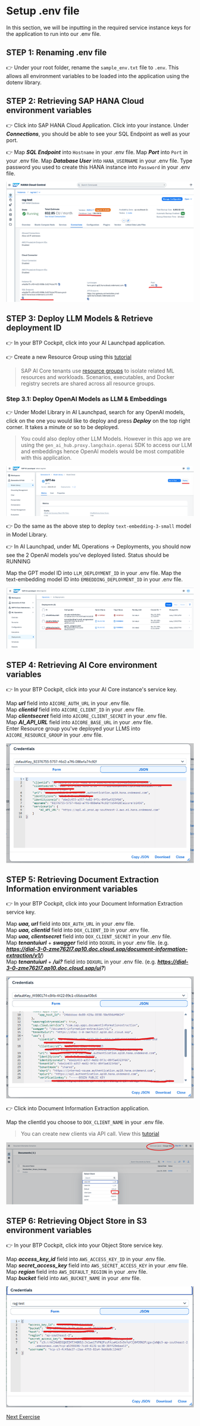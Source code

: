 # Setup .env file 

In this section, we will be inputting in the required service instance keys for the application to run into our .env file.

## STEP 1: Renaming .env file 

👉 Under your root folder, rename the ``sample_env.txt`` file to ``.env``. This allows all environment variables to be loaded into the application using the dotenv library.

## STEP 2: Retrieving SAP HANA Cloud environment variables 

👉 Click into SAP HANA Cloud Application. Click into your instance. Under ***Connections***, you should be able to see your SQL Endpoint as well as your port. 

👉 Map ***SQL Endpoint*** into ``Hostname`` in your .env file. 
    Map ***Port*** into ``Port`` in your .env file. 
    Map ***Database User*** into ``HANA_USERNAME`` in your .env file. 
    Type password you used to create this HANA instance into ``Password`` in your .env file. 

![Hostname&Port](assets/HANA_env1.png)

## STEP 3: Deploy LLM Models & Retrieve deployment ID

👉 In your BTP Cockpit, click into your AI Launchpad application. 

👉 Create a new Resource Group using this [tutorial](https://help.sap.com/docs/ai-launchpad/sap-ai-launchpad/create-resource-group)

> SAP AI Core tenants use [resource groups](https://help.sap.com/docs/sap-ai-core/sap-ai-core-service-guide/resource-groups) to isolate related ML resources and workloads. Scenarios, executables, and Docker registry secrets are shared across all resource groups.

### Step 3.1: Deploy OpenAI Models as LLM & Embeddings 

👉 Under Model Library in AI Launchpad, search for any OpenAI models, click on the one you would like to deploy and press ***Deploy*** on the top right corner. It takes a minute or so to be deployed. 

> You could also deploy other LLM Models. However in this app we are using the ``gen_ai_hub.proxy.langchain.openai`` SDK to access our LLM and embeddings hence OpenAI models would be most compatible with this application. 

![DeployLLM](assets/deployllm.png)

👉 Do the same as the above step to deploy ``text-embedding-3-small`` model in Model Library. 

👉 In AI Launchpad, under ML Operations -> Deployments, you should now see the 2 OpenAI models you've deployed listed. Status should be RUNNING

Map the GPT model ID into ``LLM_DEPLOYMENT_ID`` in your .env file. 
Map the text-embedding model ID into ``EMBEDDING_DEPLOYMENT_ID`` in your .env file. 

![All Deployments](assets/Alldeployments.png)

## STEP 4: Retrieving AI Core environment variables 

👉 In your BTP Cockpit, click into your AI Core instance's service key. 

Map ***url*** field into ``AICORE_AUTH_URL`` in your .env file.  
Map ***clientid*** field into ``AICORE_CLIENT_ID`` in your .env file.  
Map ***clientsecret*** field into ``AICORE_CLIENT_SECRET`` in your .env file.  
Map ***AI_API_URL*** field into ``AICORE_BASE_URL`` in your .env file.  
Enter Resource group you've deployed your LLMS into ``AICORE_RESOURCE_GROUP`` in your .env file.  

![AI Core Credentials](assets/AICore_credentials.png)

## STEP 5: Retrieving Document Extraction Information environment variables 

👉 In your BTP Cockpit, click into your Document Information Extraction service key. 

Map ***uaa, url*** field into ``DOX_AUTH_URL`` in your .env file.  
Map ***uaa, clientid*** field into ``DOX_CLIENT_ID`` in your .env file.  
Map ***uaa, clientsecret*** field into ``DOX_CLIENT_SECRET`` in your .env file.  
Map ***tenantuiurl*** + ***swagger*** field into ``DOXURL`` in your .env file. (e.g. ***https://dial-3-0-zme762l7.ap10.doc.cloud.sap/document-information-extraction/v1/***)  
Map ***tenantuiurl*** + ***/ui?*** field into ``DOXURL`` in your .env file. (e.g. ***https://dial-3-0-zme762l7.ap10.doc.cloud.sap/ui?***)  

![DOX Credentials](assets/DoX_credentials.png)

👉 Click into Document Information Extraction application.

Map the clientId you choose to ``DOX_CLIENT_NAME`` in your .env file.

> You can create new clients via API call. View this [tutorial](https://help.sap.com/docs/document-information-extraction/document-information-extraction/create-client)

![DOX Client](assets/DoXClient.png)

## STEP 6: Retrieving Object Store in S3 environment variables 

👉 In your BTP Cockpit, click into your Object Store service key. 

Map ***access_key_id*** field into ``AWS_ACCESS_KEY_ID`` in your .env file.  
Map ***secret_access_key*** field into ``AWS_SECRET_ACCESS_KEY`` in your .env file.  
Map ***region*** field into ``AWS_DEFAULT_REGION`` in your .env file.  
Map ***bucket*** field into ``AWS_BUCKET_NAME`` in your .env file.  

![Object Store Credentials](assets/ObjStore_credentials.png)

[Next Exercise](3-Understanding-frontendpt1.md)